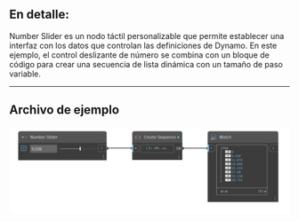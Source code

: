 ## En detalle:
Number Slider es un nodo táctil personalizable que permite establecer una interfaz con los datos que controlan las definiciones de Dynamo. En este ejemplo, el control deslizante de número se combina con un bloque de código para crear una secuencia de lista dinámica con un tamaño de paso variable.
___
## Archivo de ejemplo

![Number Slider](./CoreNodeModels.Input.DoubleSlider_img.jpg)


